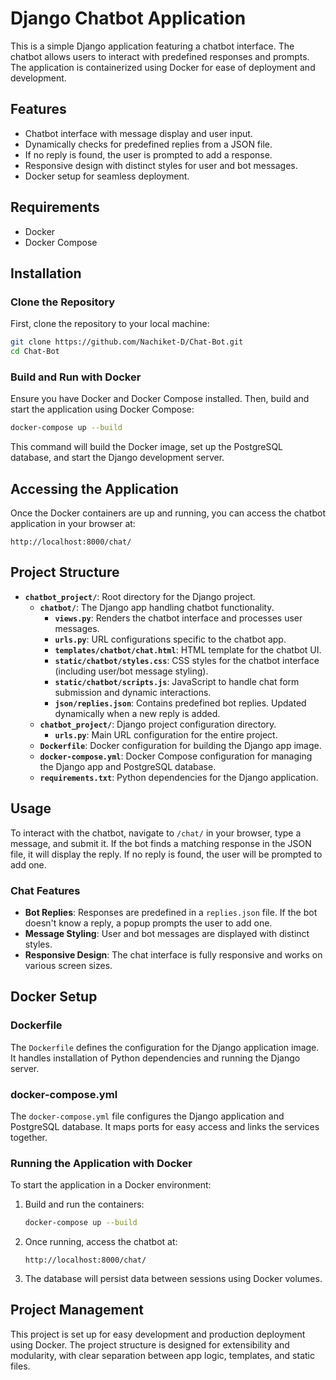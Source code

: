# Django Chatbot Application

This is a simple Django application featuring a chatbot interface. The chatbot allows users to interact with predefined responses and prompts. The application is containerized using Docker for ease of deployment and development.

## Features

- Chatbot interface with message display and user input.
- Dynamically checks for predefined replies from a JSON file.
- If no reply is found, the user is prompted to add a response.
- Responsive design with distinct styles for user and bot messages.
- Docker setup for seamless deployment.

## Requirements

- Docker
- Docker Compose

## Installation

### Clone the Repository

First, clone the repository to your local machine:

```bash
git clone https://github.com/Nachiket-D/Chat-Bot.git
cd Chat-Bot
```

### Build and Run with Docker

Ensure you have Docker and Docker Compose installed. Then, build and start the application using Docker Compose:

```bash
docker-compose up --build
```

This command will build the Docker image, set up the PostgreSQL database, and start the Django development server.

## Accessing the Application

Once the Docker containers are up and running, you can access the chatbot application in your browser at:

```
http://localhost:8000/chat/
```

## Project Structure

- **`chatbot_project/`**: Root directory for the Django project.
  - **`chatbot/`**: The Django app handling chatbot functionality.
    - **`views.py`**: Renders the chatbot interface and processes user messages.
    - **`urls.py`**: URL configurations specific to the chatbot app.
    - **`templates/chatbot/chat.html`**: HTML template for the chatbot UI.
    - **`static/chatbot/styles.css`**: CSS styles for the chatbot interface (including user/bot message styling).
    - **`static/chatbot/scripts.js`**: JavaScript to handle chat form submission and dynamic interactions.
    - **`json/replies.json`**: Contains predefined bot replies. Updated dynamically when a new reply is added.
  - **`chatbot_project/`**: Django project configuration directory.
    - **`urls.py`**: Main URL configuration for the entire project.
  - **`Dockerfile`**: Docker configuration for building the Django app image.
  - **`docker-compose.yml`**: Docker Compose configuration for managing the Django app and PostgreSQL database.
  - **`requirements.txt`**: Python dependencies for the Django application.

## Usage

To interact with the chatbot, navigate to `/chat/` in your browser, type a message, and submit it. If the bot finds a matching response in the JSON file, it will display the reply. If no reply is found, the user will be prompted to add one.

### Chat Features

- **Bot Replies**: Responses are predefined in a `replies.json` file. If the bot doesn't know a reply, a popup prompts the user to add one.
- **Message Styling**: User and bot messages are displayed with distinct styles.
- **Responsive Design**: The chat interface is fully responsive and works on various screen sizes.

## Docker Setup

### Dockerfile

The `Dockerfile` defines the configuration for the Django application image. It handles installation of Python dependencies and running the Django server.

### docker-compose.yml

The `docker-compose.yml` file configures the Django application and PostgreSQL database. It maps ports for easy access and links the services together.

### Running the Application with Docker

To start the application in a Docker environment:

1. Build and run the containers:

    ```bash
    docker-compose up --build
    ```

2. Once running, access the chatbot at:

    ```
    http://localhost:8000/chat/
    ```

3. The database will persist data between sessions using Docker volumes.

## Project Management

This project is set up for easy development and production deployment using Docker. The project structure is designed for extensibility and modularity, with clear separation between app logic, templates, and static files.
